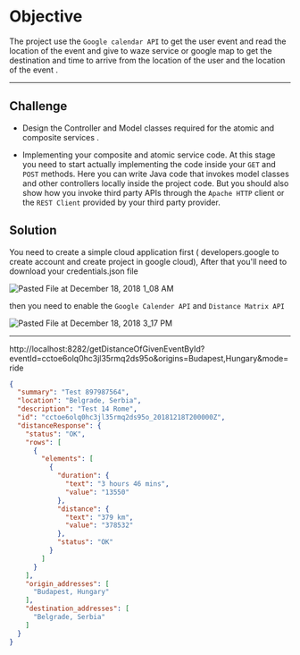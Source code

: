 # Objective

The project use the ```Google calendar API``` to get the user event and read the location of the event and give to waze service or google map to get the destination and time to arrive from the location of the user and the location of the event . 

-----
## Challenge
* Design the Controller and Model classes required for the atomic and composite services .


* Implementing your composite and atomic service code. At this stage you need to start actually implementing the code inside
your ```GET``` and ```POST``` methods. Here you can write Java code that invokes model classes and
other controllers locally inside the project code. But you should also show how you invoke
third party APIs through the ```Apache HTTP``` client or the ```REST Client``` provided by your third
party provider.

## Solution
You need to create a simple cloud application first ( developers.google to create account and create project in google cloud), After that you'll need to download your credentials.json file


![Pasted File at December 18, 2018 1_08 AM](https://user-images.githubusercontent.com/7686353/178112216-55487342-4fad-4468-a9b7-87f021fe0e9e.png)

then you need to enable the ```Google Calender API``` and ```Distance Matrix API```

![Pasted File at December 18, 2018 3_17 PM](https://user-images.githubusercontent.com/7686353/178112262-3c17be01-f879-415f-a36a-b72a379fc5a2.png)

----------- 

http://localhost:8282/getDistanceOfGivenEventById?eventId=cctoe6olq0hc3jl35rmq2ds95o&origins=Budapest,Hungary&mode=ride

```json
{
  "summary": "Test 897987564",
  "location": "Belgrade, Serbia",
  "description": "Test 14 Rome",
  "id": "cctoe6olq0hc3jl35rmq2ds95o_20181218T200000Z",
  "distanceResponse": {
    "status": "OK",
    "rows": [
      {
        "elements": [
          {
            "duration": {
              "text": "3 hours 46 mins",
              "value": "13550"
            },
            "distance": {
              "text": "379 km",
              "value": "378532"
            },
            "status": "OK"
          }
        ]
      }
    ],
    "origin_addresses": [
      "Budapest, Hungary"
    ],
    "destination_addresses": [
      "Belgrade, Serbia"
    ]
  }
}
```
